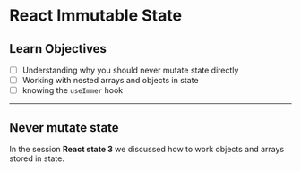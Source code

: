 # React Immutable State

## Learn Objectives

 - [ ] Understanding why you should never mutate state directly
 - [ ] Working with nested arrays and objects in state
 - [ ] knowing the `useImmer` hook

---

## Never mutate state

 In the session **React state 3** we discussed how to work objects and arrays stored in state.
 